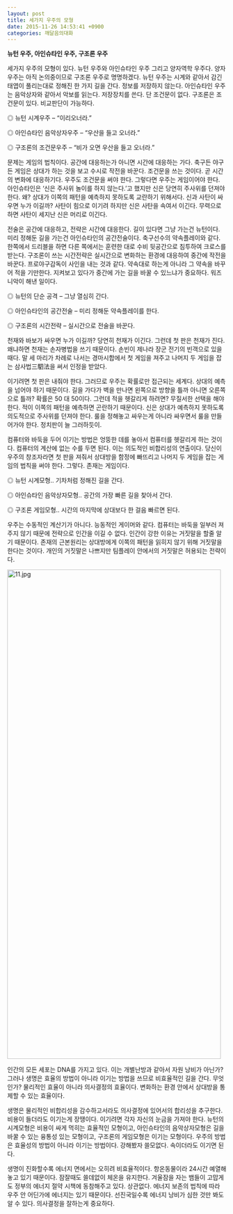```yaml
---
layout: post
title: 세가지 우주의 모형
date: 2015-11-26 14:53:41 +0900
categories: 깨달음의대화
---
```

**뉴턴 우주, 아인슈타인 우주, 구조론 우주** 

  


세가지 우주의 모형이 있다. 뉴턴 우주와 아인슈타인 우주 그리고 양자역학 우주다. 양자 우주는 아직 논의중이므로 구조론 우주로 명명하겠다. 뉴턴 우주는 시계와 같아서 감긴 태엽이 풀리는대로 정해진 한 가지 길을 간다. 정보를 저장하지 않는다. 아인슈타인 우주는 음악상자와 같아서 악보를 읽는다. 저장장치를 쓴다. 단 조건문이 없다. 구조론은 조건문이 있다. 비교판단이 가능하다. 

  


◎ 뉴턴 시계우주 – “이리오너라.”   
      
◎ 아인슈타인 음악상자우주 – “우산을 들고 오너라.”   
      
◎ 구조론의 조건문우주 – “비가 오면 우산을 들고 오너라.” 

  


문제는 게임의 법칙이다. 공간에 대응하는가 아니면 시간에 대응하는 가다. 축구든 야구든 게임은 상대가 하는 것을 보고 수시로 작전을 바꾼다. 조건문을 쓰는 것이다. 곧 시간의 변화에 대응하기다. 우주도 조건문을 써야 한다. 그렇다면 우주는 게임이어야 한다. 아인슈타인은 ‘신은 주사위 놀이를 하지 않는다.’고 했지만 신은 당연히 주사위를 던져야 한다. 왜? 상대가 이쪽의 패턴을 예측하지 못하도록 교란하기 위해서다. 신과 사탄이 싸우면 누가 이길까? 사탄이 힘으로 이기려 하지만 신은 사탄을 속여서 이긴다. 무력으로 하면 사탄이 세지난 신은 머리로 이긴다. 

  


전술은 공간에 대응하고, 전략은 시간에 대응한다. 길이 있다면 그냥 가는건 뉴턴이다. 미리 정해둔 길을 가는건 아인슈타인의 공간전술이다. 축구선수의 약속플레이와 같다. 한쪽에서 드리블을 하면 다른 쪽에서는 훈련한 대로 수비 뒷공간으로 침투하여 크로스를 받는다. 구조론이 쓰는 시간전략은 실시간으로 변화하는 환경에 대응하여 중간에 작전을 바꾼다. 프로야구감독이 사인을 내는 것과 같다. 약속대로 하는게 아니라 그 약속을 바꾸어 적을 기만한다. 지켜보고 있다가 중간에 가는 길을 바꿀 수 있느냐가 중요하다. 워즈니악이 해낸 일이다. 

  


◎ 뉴턴의 단순 공격 – 그냥 열심히 간다.   
      
◎ 아인슈타인의 공간전술 – 미리 정해둔 약속플레이를 한다.   
      
◎ 구조론의 시간전략 – 실시간으로 전술을 바꾼다. 

  


천재와 바보가 싸우면 누가 이길까? 당연히 천재가 이긴다. 그런데 첫 판은 천재가 진다. 왜냐하면 천재는 손자병법을 쓰기 때문이다. 손빈이 제나라 장군 전기의 빈객으로 있을 때다. 말 세 마리가 차례로 나서는 경마시합에서 첫 게임을 져주고 나머지 두 게임을 잡는 삼사법三駟法을 써서 인정을 받았다. 

  


이기려면 첫 판은 내줘야 한다. 그러므로 우주는 확률로만 접근되는 세계다. 상대의 예측을 넘어야 하기 때문이다. 길을 가다가 벽을 만나면 왼쪽으로 방향을 틀까 아니면 오른쪽으로 틀까? 확률은 50 대 50이다. 그런데 적을 헷갈리게 하려면? 무질서한 선택을 해야 한다. 적이 이쪽의 패턴을 예측하면 곤란하기 때문이다. 신은 상대가 예측하지 못하도록 의도적으로 주사위를 던져야 한다. 룰을 정해놓고 싸우는게 아니라 싸우면서 룰을 만들어가야 한다. 정치판이 늘 그러하듯이. 

  


컴퓨터와 바둑을 두어 이기는 방법은 엉뚱한 데를 놓아서 컴퓨터를 헷갈리게 하는 것이다. 컴퓨터의 계산에 없는 수를 두면 된다. 이는 의도적인 비합리성의 연출이다. 당신이 우주의 창조자라면 첫 판을 져줘서 상대방을 함정에 빠뜨리고 나머지 두 게임을 잡는 게임의 법칙을 써야 한다. 그렇다. 존재는 게임이다. 

  


◎ 뉴턴 시계모형.. 기차처럼 정해진 길을 간다.   
      
◎ 아인슈타인 음악상자모형.. 공간의 가장 빠른 길을 찾아서 간다.   
      
◎ 구조론 게임모형.. 시간의 마지막에 상대보다 한 걸음 빠르면 된다. 

  


우주는 수동적인 계산기가 아니다. 능동적인 게이머와 같다. 컴퓨터는 바둑을 일부러 져주지 않기 때문에 전략으로 인간을 이길 수 없다. 인간이 강한 이유는 거짓말을 할줄 알기 때문이다. 존재의 근본원리는 상대방에게 이쪽의 패턴을 읽히지 않기 위해 거짓말을 한다는 것이다. 개인의 거짓말은 나쁘지만 팀플레이 안에서의 거짓말은 허용되는 전략이다. 

  





<img src="assets/attach/images/198/411/642/11.jpg" alt="11.jpg" width="491" height="1126" /> 

  


인간의 모든 세포는 DNA를 가지고 있다. 이는 개별난방과 같아서 자원 낭비가 아닌가? 그러나 생명은 효율의 방법이 아니라 이기는 방법을 쓰므로 비효율적인 길을 간다. 무엇인가? 물리적인 효율이 아니라 의사결정의 효율이다. 변화하는 환경 안에서 상대방을 통제할 수 있는 효율이다. 

  


생명은 물리적인 비합리성을 감수하고서라도 의사결정에 있어서의 합리성을 추구한다. 비용이 들더라도 이기는게 장땡이다. 이기려면 각자 자신의 눈금을 가져야 한다. 뉴턴의 시계모형은 비용이 싸게 먹히는 효율적인 모형이고, 아인슈타인의 음악상자모형은 길을 바꿀 수 있는 융통성 있는 모형이고, 구조론의 게임모형은 이기는 모형이다. 우주의 방법은 효율성의 방법이 아니라 이기는 방법이다. 강해봤자 쓸모없다. 속이더라도 이기면 된다. 

  


생명이 진화할수록 에너지 면에서는 오히려 비효율적이다. 항온동물이라 24시간 예열해놓고 있기 때문이다. 잠잘때도 쓸데없이 체온을 유지한다. 겨울잠을 자는 뱀들이 고맙게도 정부의 에너지 절약 시책에 동참해주고 있다. 상관없다. 에너지 보존의 법칙에 따라 우주 안 어딘가에 에너지는 있기 때문이다. 선진국일수록 에너지 낭비가 심한 것만 봐도 알 수 있다. 의사결정을 잘하는게 중요하다.
